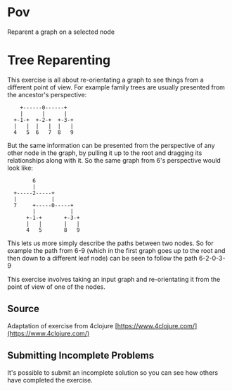 # Pov

Reparent a graph on a selected node

# Tree Reparenting

This exercise is all about re-orientating a graph to see things from a different
point of view. For example family trees are usually presented from the
ancestor's perspective:

```
    +------0------+
    |      |      |
  +-1-+  +-2-+  +-3-+
  |   |  |   |  |   |
  4   5  6   7  8   9
```

But the same information can be presented from the perspective of any other node
in the graph, by pulling it up to the root and dragging its relationships along
with it. So the same graph from 6's perspective would look like:

```
        6
        |
  +-----2-----+
  |           |
  7     +-----0-----+
        |           |
      +-1-+       +-3-+
      |   |       |   |
      4   5       8   9
```

This lets us more simply describe the paths between two nodes. So for example
the path from 6-9 (which in the first graph goes up to the root and then down to
a different leaf node) can be seen to follow the path 6-2-0-3-9

This exercise involves taking an input graph and re-orientating it from the point
of view of one of the nodes.

## Source

Adaptation of exercise from 4clojure [https://www.4clojure.com/](https://www.4clojure.com/)

## Submitting Incomplete Problems
It's possible to submit an incomplete solution so you can see how others have completed the exercise.

